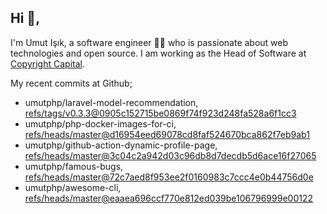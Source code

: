 ## Hi 👋, 
I'm Umut Işık, a software engineer 👨‍💻 who is passionate about web technologies and open source. I am working as the Head of Software at [Copyright Capital](https://www.copyrightcapital.com/).

My recent commits at Github;
<!-- START gadpp -->
- umutphp/laravel-model-recommendation, [refs/tags/v0.3.3@0905c152715be0869f74f923d248fa528a6f1cc3](https://github.com/umutphp/laravel-model-recommendation/commit/0905c152715be0869f74f923d248fa528a6f1cc3)
- umutphp/php-docker-images-for-ci, [refs/heads/master@d16954eed69078cd8faf524670bca862f7eb9ab1](https://github.com/umutphp/php-docker-images-for-ci/commit/d16954eed69078cd8faf524670bca862f7eb9ab1)
- umutphp/github-action-dynamic-profile-page, [refs/heads/master@3c04c2a942d03c96db8d7decdb5d6ace16f27065](https://github.com/umutphp/github-action-dynamic-profile-page/commit/3c04c2a942d03c96db8d7decdb5d6ace16f27065)
- umutphp/famous-bugs, [refs/heads/master@72c7aed8f953ee2f0160983c7ccc4e0b44756d0e](https://github.com/umutphp/famous-bugs/commit/72c7aed8f953ee2f0160983c7ccc4e0b44756d0e)
- umutphp/awesome-cli, [refs/heads/master@eaaea696ccf770e812ed039be106796999e00122](https://github.com/umutphp/awesome-cli/commit/eaaea696ccf770e812ed039be106796999e00122)

